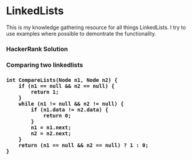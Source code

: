 # LinkedLists

This is my knowledge gathering resource for all things LinkedLists. I try to use examples where possible to demontrate the functionality. 

<h3>HackerRank Solution<h3>
<h3>Comparing two linkedlists<h3>

```
int CompareLists(Node n1, Node n2) {
    if (n1 == null && n2 == null) {
        return 1;
    }
    while (n1 != null && n2 != null) {
        if (n1.data != n2.data) {
            return 0;
        }
        n1 = n1.next;
        n2 = n2.next;
    }
    return (n1 == null && n2 == null) ? 1 : 0;
}
```
